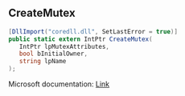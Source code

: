 ## CreateMutex

```csharp
[DllImport("coredll.dll", SetLastError = true)]
public static extern IntPtr CreateMutex(
   IntPtr lpMutexAttributes,
   bool bInitialOwner,
   string lpName
);
```

Microsoft documentation: [Link](https://docs.microsoft.com/en-us/windows/win32/api/synchapi/nf-synchapi-createmutexa)
